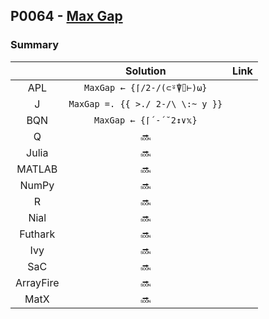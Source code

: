 ## P0064 - [Max Gap](https://leetcode.com/problems/maximum-gap/)

### Summary

||Solution|Link|
|:-:|:-:|:-:|
|APL|`MaxGap ← {⌈/2-/(⊂⍤⍒⌷⊢)⍵}`||
|J|`MaxGap =. {{ >./ 2-/\ \:~ y }}`||
|BQN|`MaxGap ← {⌈´-´˘2↕∨𝕩}`||
|Q|:soon:||
|Julia|:soon:||
|MATLAB|:soon:||
|NumPy|:soon:||
|R|:soon:||
|Nial|:soon:||
|Futhark|:soon:||
|Ivy|:soon:||
|SaC|:soon:||
|ArrayFire|:soon:||
|MatX|:soon:||
